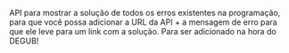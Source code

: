 API para mostrar a solução de todos os erros existentes na programação, para que você possa adicionar a URL da API + a mensagem de erro para que ele leve para um link com a solução. Para ser adicionado na hora do DEGUB!
